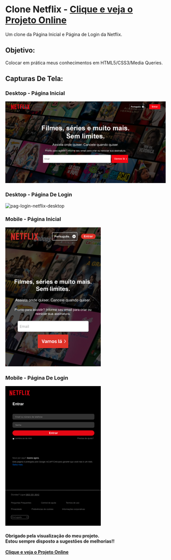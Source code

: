 <h1>
    Clone Netflix - <a href="https://jrmartinsg.github.io/clone-netflix/" target="_blank">Clique e veja o Projeto
        Online</a>
</h1>
<p>
    Um clone da Página Inicial e Página de Login da Netflix.
</p>
<h2>
    Objetivo:
</h2>
<p>
    Colocar em prática meus conhecimentos em HTML5/CSS3/Media Queries.
</p>
<h2>
    Capturas De Tela:
</h2>

<h3>Desktop - Página Inicial</h3>
<img width="700px" src="./img/netflix-pag-inicial.png" alt="pag-inicial-netflix-desktop">
<h3>Desktop - Página De Login</h3>
<img width="700px" src="./img/netflix-pag-login.png" alt="pag-login-netflix-desktop">

<h3>Mobile - Página Inicial</h3>
<img width="300px" src="./img/mobile-pag-inicial.jpeg" alt="pag-inicial-netflix-mobile">
<h3>Mobile - Página De Login</h3>
<img width="300px" src="./img/mobile-login.png" alt="pag-login-netflix-mobile">

<h4>
    Obrigado pela visualização do meu projeto. <br>
    Estou sempre disposto a sugestões de melhorias!! <br><br>
    <a href="https://jrmartinsg.github.io/clone-netflix/" target="_blank">Clique e veja o Projeto Online</a>
</h4>